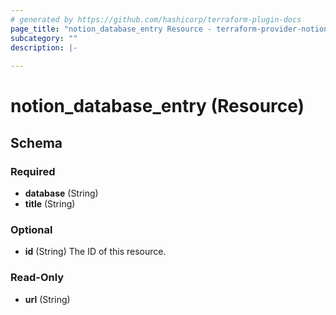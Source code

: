 ```yaml
---
# generated by https://github.com/hashicorp/terraform-plugin-docs
page_title: "notion_database_entry Resource - terraform-provider-notion"
subcategory: ""
description: |-
  
---
```


# notion_database_entry (Resource)





<!-- schema generated by tfplugindocs -->
## Schema

### Required

- **database** (String)
- **title** (String)

### Optional

- **id** (String) The ID of this resource.

### Read-Only

- **url** (String)


